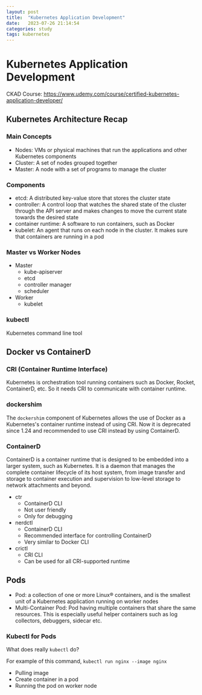 ```yaml
---
layout: post
title:  "Kubernetes Application Development"
date:   2023-07-26 21:14:54
categories: study
tags: kubernetes
---
```


# Kubernetes Application Development

CKAD Course: https://www.udemy.com/course/certified-kubernetes-application-developer/

## Kubernetes Architecture Recap

### Main Concepts

- Nodes: VMs or physical machines that run the applications and other Kubernetes components
- Cluster: A set of nodes grouped together
- Master: A node with a set of programs to manage the cluster

### Components

- etcd: A distributed key-value store that stores the cluster state
- controller: A control loop that watches the shared state of the cluster through the API server and makes changes to move the current state towards the desired state
- container runtime: A software to run containers, such as Docker
- kubelet: An agent that runs on each node in the cluster. It makes sure that containers are running in a pod

### Master vs Worker Nodes

- Master
  - kube-apiserver
  - etcd
  - controller manager
  - scheduler
- Worker
  - kubelet

### kubectl

Kubernetes command line tool

## Docker vs ContainerD

### CRI (Container Runtime Interface)

Kubernetes is orchestration tool running containers such as Docker, Rocket, ContainerD, etc. So it needs CRI to communicate with container runtime.

### dockershim

The `dockershim` component of Kubernetes allows the use of Docker as a Kubernetes's container runtime instead of using CRI. Now it is deprecated since 1.24 and recommended to use CRI instead by using ContainerD.

### ContainerD

ContainerD is a container runtime that is designed to be embedded into a larger system, such as Kubernetes. It is a daemon that manages the complete container lifecycle of its host system, from image transfer and storage to container execution and supervision to low-level storage to network attachments and beyond.

- ctr
  - ContainerD CLI
  - Not user friendly
  - Only for debugging
- nerdctl
  - ContainerD CLI
  - Recommended interface for controlling ContainerD
  - Very similar to Docker CLI
- crictl
  - CRI CLI
  - Can be used for all CRI-supported runtime

## Pods

- Pod: a collection of one or more Linux® containers, and is the smallest unit of a Kubernetes application running on worker nodes
- Multi-Container Pod: Pod having multiple containers that share the same resources. This is especially useful helper containers such as log collectors, debuggers, sidecar etc.

### Kubectl for Pods

What does really `kubectl` do?

For example of this command, `kubectl run nginx --image nginx`

- Pulling image
- Create container in a pod
- Running the pod on worker node
